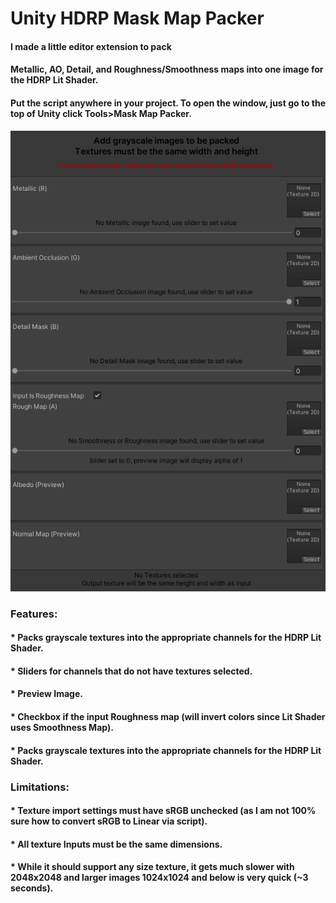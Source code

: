 # Unity HDRP Mask Map Packer

#### I made a little editor extension to pack 
#### **Metallic, AO, Detail, and Roughness/Smoothness** maps into one image for the HDRP Lit Shader. 
#### Put the script anywhere in your project. To open the window, just go to the top of Unity click **Tools>Mask Map Packer**.


![Unity HDRP Mask Map Packer](screenshot.png)


### Features:
#### * Packs grayscale textures into the appropriate channels for the HDRP Lit Shader.
#### * Sliders for channels that do not have textures selected.
#### * Preview Image.
#### * Checkbox if the input Roughness map (will invert colors since Lit Shader uses Smoothness Map).
#### * Packs grayscale textures into the appropriate channels for the HDRP Lit Shader.


### Limitations:
#### * Texture import settings must have sRGB unchecked (as I am not 100% sure how to convert sRGB to Linear via script).
#### * All texture Inputs must be the same dimensions.
#### * While it should support any size texture, it gets much slower with 2048x2048 and larger images 1024x1024 and below is very quick (~3 seconds).
